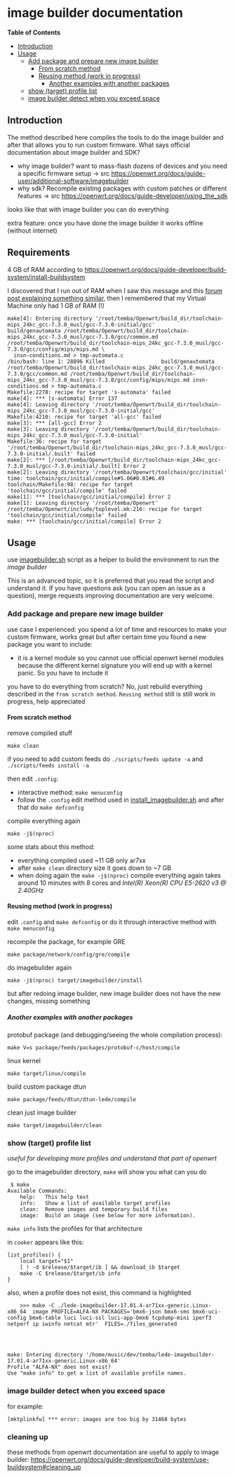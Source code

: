 # image builder documentation

<!-- START doctoc.sh generated TOC please keep comment here to allow auto update -->
<!-- DO NOT EDIT THIS SECTION, INSTEAD RE-RUN doctoc.sh TO UPDATE -->
**Table of Contents**

- [Introduction](#introduction)
- [Usage](#usage)
  - [Add package and prepare new image builder](#add-package-and-prepare-new-image-builder)
    - [From scratch method](#from-scratch-method)
    - [Reusing method (work in progress)](#reusing-method-work-in-progress)
      - [Another examples with another packages](#another-examples-with-another-packages)
  - [show (target) profile list](#show-target-profile-list)
  - [image builder detect when you exceed space](#image-builder-detect-when-you-exceed-space)

<!-- END doctoc.sh generated TOC please keep comment here to allow auto update -->

## Introduction

The method described here compiles the tools to do the image builder and after that allows you to run custom firmware. What says official documentation about image builder and SDK?

- why image builder? want to mass-flash dozens of devices and you need a specific firmware setup -> src https://openwrt.org/docs/guide-user/additional-software/imagebuilder
- why sdk? Recompile existing packages with custom patches or different features -> src https://openwrt.org/docs/guide-developer/using_the_sdk

looks like that with image builder you can do everything

extra feature: once you have done the image builder it works offline (without internet)

## Requirements

4 GB of RAM according to https://openwrt.org/docs/guide-developer/build-system/install-buildsystem

I discovered that I run out of RAM when I saw this message and this [forum post explaining something similar](https://forum.archive.openwrt.org/viewtopic.php?id=55367&p=17), then I remembered that my Virtual Machine only had 1 GB of RAM (!)

```
make[4]: Entering directory '/root/temba/Openwrt/build_dir/toolchain-mips_24kc_gcc-7.3.0_musl/gcc-7.3.0-initial/gcc'
build/genautomata /root/temba/Openwrt/build_dir/toolchain-mips_24kc_gcc-7.3.0_musl/gcc-7.3.0/gcc/common.md /root/temba/Openwrt/build_dir/toolchain-mips_24kc_gcc-7.3.0_musl/gcc-7.3.0/gcc/config/mips/mips.md \
  insn-conditions.md > tmp-automata.c
/bin/bash: line 1: 28896 Killed                  build/genautomata /root/temba/Openwrt/build_dir/toolchain-mips_24kc_gcc-7.3.0_musl/gcc-7.3.0/gcc/common.md /root/temba/Openwrt/build_dir/toolchain-mips_24kc_gcc-7.3.0_musl/gcc-7.3.0/gcc/config/mips/mips.md insn-conditions.md > tmp-automata.c
Makefile:2278: recipe for target 's-automata' failed
make[4]: *** [s-automata] Error 137
make[4]: Leaving directory '/root/temba/Openwrt/build_dir/toolchain-mips_24kc_gcc-7.3.0_musl/gcc-7.3.0-initial/gcc'
Makefile:4210: recipe for target 'all-gcc' failed
make[3]: *** [all-gcc] Error 2
make[3]: Leaving directory '/root/temba/Openwrt/build_dir/toolchain-mips_24kc_gcc-7.3.0_musl/gcc-7.3.0-initial'
Makefile:36: recipe for target '/root/temba/Openwrt/build_dir/toolchain-mips_24kc_gcc-7.3.0_musl/gcc-7.3.0-initial/.built' failed
make[2]: *** [/root/temba/Openwrt/build_dir/toolchain-mips_24kc_gcc-7.3.0_musl/gcc-7.3.0-initial/.built] Error 2
make[2]: Leaving directory '/root/temba/Openwrt/toolchain/gcc/initial'
time: toolchain/gcc/initial/compile#5.06#0.81#6.49
toolchain/Makefile:98: recipe for target 'toolchain/gcc/initial/compile' failed
make[1]: *** [toolchain/gcc/initial/compile] Error 2
make[1]: Leaving directory '/root/temba/Openwrt'
/root/temba/Openwrt/include/toplevel.mk:216: recipe for target 'toolchain/gcc/initial/compile' failed
make: *** [toolchain/gcc/initial/compile] Error 2
```

## Usage

use [imagebuilder.sh](../imagebuilder.sh) script as a helper to build the environment to run the *image builder*

This is an advanced topic, so it is preferred that you read the script and understand it. If you have questions ask (you can open an issue as a question), merge requests improving documentation are very welcome.

### Add package and prepare new image builder

use case I experienced: you spend a lot of time and resources to make your custom firmware, works great but after certain time you found a new package you want to include:

- it is a kernel module so you cannot use official openwrt kernel modules because the different kernel signature you will end up with a kernel panic. So you have to include it

you have to do everything from scratch? No, just rebuild everything described in the `from scratch method`. `Reusing method` still is still work in progress, help appreciated

#### From scratch method

remove compiled stuff

    make clean

if you need to add custom feeds do `./scripts/feeds update -a` and `./scripts/feeds install -a`

then edit `.config`:

- interactive method: `make menuconfig`
- follow the `.config` edit method used in [install_imagebuilder.sh](../install_imagebuilder.sh) and after that do `make defconfig`

compile everything again

    make -j$(nproc)

some stats about this method:

- everything compiled used ~11 GB only ar7xx
- after `make clean` directory size it goes down to ~7 GB
- when doing again the `make -j$(nproc)` compile everything again takes around 10 minutes with 8 cores and *Intel(R) Xeon(R) CPU E5-2620 v3 @ 2.40GHz*

#### Reusing method (work in progress)

edit `.config` and `make defconfig` or do it through interactive method with `make menuconfig`

recompile the package, for example GRE

    make package/network/config/gre/compile

do imagebuilder again

    make -j$(nproc) target/imagebuilder/install

but after redoing image builder, new image builder does not have the new changes, missing something

##### Another examples with another packages

protobuf package (and debugging/seeing the whole compilation process):

    make V=s package/feeds/packages/protobuf-c/host/compile

linux kernel

    make target/linux/compile

build custom package dtun

    make package/feeds/dtun/dtun-lede/compile

clean just image builder

    make target/imagebuilder/clean

### show (target) profile list

*useful for developing more profiles and understand that part of openwrt*

go to the imagebuilder directory, `make` will show you what can you do

```
 $ make
Available Commands:
    help:   This help text
    info:   Show a list of available target profiles
    clean:  Remove images and temporary build files
    image:  Build an image (see below for more information).
```

`make info` lists the profiles for that architecture

in `cooker` appears like this:

```
list_profiles() {
    local target="$1"
    [ ! -d $release/$target/ib ] && download_ib $target
    make -C $release/$target/ib info
}
```

also, when a profile does not exist, this command is highlighted

```
    >>> make -C ./lede-imagebuilder-17.01.4-ar71xx-generic.Linux-x86_64  image PROFILE=ALFA-NX PACKAGES='bmx6-json bmx6-sms bmx6-uci-config bmx6-table luci luci-ssl luci-app-bmx6 tcpdump-mini iperf3 netperf ip iwinfo netcat mtr'  FILES=./files_generated




make: Entering directory '/home/music/dev/temba/lede-imagebuilder-17.01.4-ar71xx-generic.Linux-x86_64'
Profile "ALFA-NX" does not exist!
Use "make info" to get a list of available profile names.
```

### image builder detect when you exceed space

for example:

    [mktplinkfw] *** error: images are too big by 31468 bytes

### cleaning up

these methods from openwrt documentation are useful to apply to image builder: https://openwrt.org/docs/guide-developer/build-system/use-buildsystem#cleaning_up
